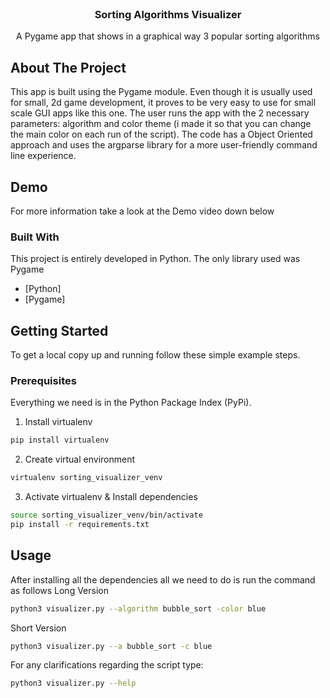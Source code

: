 
<!-- PROJECT LOGO -->
<br />
<div align="center">
    <h3 align="center">Sorting Algorithms Visualizer</h3>

  <p align="center">
    A Pygame app that shows in a graphical way 3 popular sorting algorithms 
  </p>
</div>

<!-- ABOUT THE PROJECT -->
## About The Project

This app is built using the Pygame module. Even though it is usually used for small, 2d game development, it proves to be very easy to use for small scale GUI apps like this one. The user runs the app with the 2 necessary parameters: algorithm and color theme (i made it so that you can change the main color on each run of the script). The code has a Object Oriented approach and uses the argparse library for a more user-friendly command line experience.

## Demo
For more information take a look at the Demo video down below



### Built With

This project is entirely developed in Python. The only library used was Pygame

* [Python]
* [Pygame]


<!-- GETTING STARTED -->
## Getting Started

To get a local copy up and running follow these simple example steps.

### Prerequisites

Everything we need is in the Python Package Index (PyPi).
1. Install virtualenv
  ```sh
  pip install virtualenv
  ```
  
2. Create virtual environment
  ```sh
  virtualenv sorting_visualizer_venv
  
  ```
3. Activate virtualenv & Install dependencies
  ```sh
  source sorting_visualizer_venv/bin/activate
  pip install -r requirements.txt
  ```


<!-- USAGE EXAMPLES -->
## Usage

After installing all the dependencies all we need to do is run the command as follows
  Long Version
  ```sh
  python3 visualizer.py --algorithm bubble_sort -color blue 
  ```
  Short Version
  ```sh
  python3 visualizer.py --a bubble_sort -c blue 
  ```

For any clarifications regarding the script type:
  ```sh
  python3 visualizer.py --help
  ```
